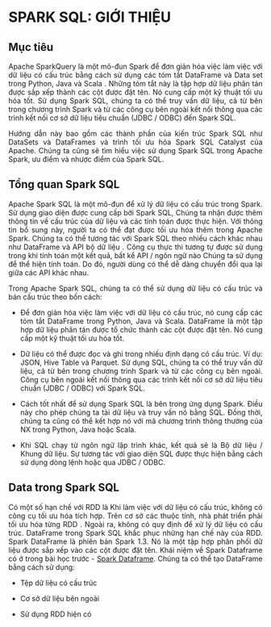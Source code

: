 <div align="justify">

# SPARK SQL: GIỚI THIỆU

## Mục tiêu

Apache SparkQuery là một mô-đun Spark để đơn giản hóa việc làm việc với dữ liệu có cấu trúc bằng cách sử dụng các tóm tắt DataFrame và Data set trong Python, Java và  Scala . Những tóm tắt này là tập hợp dữ liệu phân tán được sắp xếp thành các cột được đặt tên. Nó cung cấp một kỹ thuật tối ưu hóa tốt. Sử dụng Spark SQL, chúng ta có thể truy vấn dữ liệu, cả từ bên trong chương trình Spark và từ các công cụ bên ngoài kết nối thông qua các trình kết nối cơ sở dữ liệu tiêu chuẩn (JDBC / ODBC) đến Spark SQL.

Hướng dẫn này bao gồm các thành phần của kiến ​​trúc Spark SQL như DataSets và DataFrames và trình tối ưu hóa Spark SQL Catalyst của Apache. Chúng ta cũng sẽ tìm hiểu việc sử dụng Spark SQL trong Apache Spark, ưu điểm và nhược điểm của Spark SQL.

## Tổng quan Spark SQL

Apache Spark SQL là một mô-đun để xử lý dữ liệu có cấu trúc trong Spark. Sử dụng giao diện được cung cấp bởi Spark SQL, Chúng ta nhận được thêm thông tin về cấu trúc của dữ liệu và các tính toán được thực hiện. Với thông tin bổ sung này, người ta có thể đạt được tối ưu hóa thêm trong Apache Spark. Chúng ta có thể tương tác với Spark SQL theo nhiều cách khác nhau như DataFrame và API bộ dữ liệu . Công cụ thực thi tương tự được sử dụng trong khi tính toán một kết quả, bất kể API / ngôn ngữ nào Chúng ta sử dụng để thể hiện tính toán. Do đó, người dùng có thể dễ dàng chuyển đổi qua lại giữa các API khác nhau.

Trong Apache Spark SQL, chúng ta có thể sử dụng dữ liệu có cấu trúc và bán cấu trúc theo bốn cách:

* Để đơn giản hóa việc làm việc với dữ liệu có cấu trúc, nó cung cấp các tóm tắt DataFrame trong Python, Java và Scala. DataFrame là một tập hợp dữ liệu phân tán được tổ chức thành các cột được đặt tên. Nó cung cấp một kỹ thuật tối ưu hóa tốt.

* Dữ liệu có thể được đọc và ghi trong nhiều định dạng có cấu trúc. Ví dụ: JSON,  Hive  Table và Parquet.
Sử dụng SQL, chúng ta có thể truy vấn dữ liệu, cả từ bên trong chương trình Spark và từ các công cụ bên ngoài. Công cụ bên ngoài kết nối thông qua các trình kết nối cơ sở dữ liệu tiêu chuẩn (JDBC / ODBC) với Spark SQL.

* Cách tốt nhất để sử dụng Spark SQL là bên trong ứng dụng Spark. Điều này cho phép chúng ta tải dữ liệu và truy vấn nó bằng SQL. Đồng thời, chúng ta cũng có thể kết hợp nó với mã chương trình thông thường của NX trong Python, Java hoặc Scala.

* Khi SQL chạy từ ngôn ngữ lập trình khác, kết quả sẽ là Bộ dữ liệu / Khung dữ liệu. Sự tương tác với giao diện SQL được thực hiện bằng cách sử dụng dòng lệnh hoặc qua JDBC / ODBC.

## Data trong Spark SQL

Có một số hạn chế với RDD là Khi làm việc với dữ liệu có cấu trúc, không có công cụ tối ưu hóa tích hợp. Trên cơ sở các thuộc tính, nhà phát triển phải tối ưu hóa từng RDD . Ngoài ra, không có quy định để xử lý dữ liệu có cấu trúc. DataFrame trong Spark SQL khắc phục những hạn chế này của RDD. Spark DataFrame là phiên bản Spark 1.3. Nó là một tập hợp phân phối dữ liệu được sắp xếp vào các cột được đặt tên. Khái niệm về Spark Dataframe có ở trong bài học trước - [Spark Dataframe](https://github.com/caoboiloi/Mining-Of-Massive-Datasets/tree/main/Spark%20DataFrame). Chúng ta có thể tạo DataFrame bằng cách sử dụng:

* Tệp dữ liệu có cấu trúc

* Cơ sở dữ liệu bên ngoài

* Sử dụng RDD hiện có
</div>